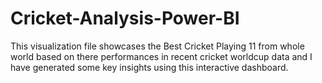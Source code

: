 # Cricket-Analysis-Power-BI
This visualization file showcases the Best Cricket Playing 11 from whole world based on there performances in recent cricket worldcup data and I have generated some key
insights using this interactive dashboard.
